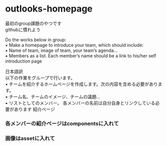 # outlooks-homepage
最初のgroup課題のやつです<br>
githubに慣れよう

Do the works below in group:<br>
▪ Make a homepage to introduce your team, which should include:<br>
▪ Name of team, image of team, your team’s agenda...<br>
▪ Members as a list. Each member’s name should be a link to his/her self
introduction page

日本語訳<br>
以下の作業をグループで行います。<br>
▪ チームを紹介するホームページを作成します。次の内容を含める必要があります。<br>
▪ チーム名、チームのイメージ、チームの議題...<br>
▪ リストとしてのメンバー。 各メンバーの名前は自分自身とリンクしている必要があります
紹介ページ

### 各メンバーの紹介ページはcomponentsに入れて
### 画像はassetに入れて